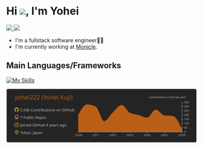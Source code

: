 <h1 align="left">Hi <img src="https://media.giphy.com/media/hvRJCLFzcasrR4ia7z/giphy.gif" width="28">, I'm Yohei</h1>

<a href="https://twitter.com/yohei_dev_222">
    <img src="https://img.shields.io/badge/X-000000?style=for-the-badge&logo=x&logoColor=white" height="20" />
</a>
<a href="https://zenn.dev/yohei222">
    <img src="https://badgen.org/img/zenn/yohei222/articles?style=flat&logo=x&logoColor=white" height="20" />
</a>

- I'm a fullstack software engineer👨‍💻
- I'm currently working at [Monicle](https://monicle.co.jp/).

## Main Languages/Frameworks
[![My Skills](https://skillicons.dev/icons?i=js,ts,react,next,graphql,vitest,ruby,rails,mysql,postgres)](https://skillicons.dev)

[![](https://raw.githubusercontent.com/yohei222/yohei222/master/profile-summary-card-output/darcula/0-profile-details.svg)](https://github.com/vn7n24fzkq/github-profile-summary-cards)
